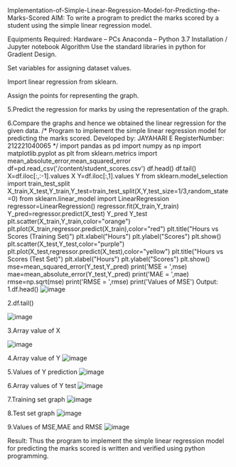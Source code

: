 Implementation-of-Simple-Linear-Regression-Model-for-Predicting-the-Marks-Scored
AIM:
To write a program to predict the marks scored by a student using the simple linear regression model.

Equipments Required:
Hardware – PCs
Anaconda – Python 3.7 Installation / Jupyter notebook
Algorithm
Use the standard libraries in python for Gradient Design.

Set variables for assigning dataset values.

Import linear regression from sklearn.

Assign the points for representing the graph.

5.Predict the regression for marks by using the representation of the graph.

6.Compare the graphs and hence we obtained the linear regression for the given data.
/*
Program to implement the simple linear regression model for predicting the marks scored.
Developed by: JAYAHARI E
RegisterNumber: 212221040065
*/
import pandas as pd
import numpy as np
import matplotlib.pyplot as plt
from sklearn.metrics import mean_absolute_error,mean_squared_error
df=pd.read_csv('/content/student_scores.csv')
df.head()
df.tail()
X=df.iloc[:,:-1].values
X
Y=df.iloc[:,1].values
Y
from sklearn.model_selection import train_test_split
X_train,X_test,Y_train,Y_test=train_test_split(X,Y,test_size=1/3,random_state=0)
from sklearn.linear_model import LinearRegression
regressor=LinearRegression()
regressor.fit(X_train,Y_train)
Y_pred=regressor.predict(X_test)
Y_pred
Y_test
plt.scatter(X_train,Y_train,color="orange")
plt.plot(X_train,regressor.predict(X_train),color="red")
plt.title("Hours vs Scores (Training Set)")
plt.xlabel("Hours")
plt.ylabel("Scores")
plt.show()
plt.scatter(X_test,Y_test,color="purple")
plt.plot(X_test,regressor.predict(X_test),color="yellow")
plt.title("Hours vs Scores (Test Set)")
plt.xlabel("Hours")
plt.ylabel("Scores")
plt.show()
mse=mean_squared_error(Y_test,Y_pred)
print('MSE = ',mse)
mae=mean_absolute_error(Y_test,Y_pred)
print('MAE = ',mae)
rmse=np.sqrt(mse)
print('RMSE = ',rmse)
print('Values of MSE')
Output:
1.df.head()
![image](https://github.com/jayahari10001/Implementation-of-Simple-Linear-Regression-Model-for-Predicting-the-Marks-Scored/assets/115681467/6b386d50-228b-4cec-a742-7ef92608ec88)


2.df.tail()

![image](https://github.com/jayahari10001/Implementation-of-Simple-Linear-Regression-Model-for-Predicting-the-Marks-Scored/assets/115681467/f525640a-053e-4d39-8669-07276105558c)


3.Array value of X

![image](https://github.com/jayahari10001/Implementation-of-Simple-Linear-Regression-Model-for-Predicting-the-Marks-Scored/assets/115681467/76a437e7-415a-440d-bf8e-7de20e2242b7)


4.Array value of Y
![image](https://github.com/jayahari10001/Implementation-of-Simple-Linear-Regression-Model-for-Predicting-the-Marks-Scored/assets/115681467/ed0e8523-6994-4f3e-81e3-7f6c4db9c7dc)


5.Values of Y prediction
![image](https://github.com/jayahari10001/Implementation-of-Simple-Linear-Regression-Model-for-Predicting-the-Marks-Scored/assets/115681467/56fb0c71-a723-4d58-a37f-e4eb91cfdbdb)


6.Array values of Y test
![image](https://github.com/jayahari10001/Implementation-of-Simple-Linear-Regression-Model-for-Predicting-the-Marks-Scored/assets/115681467/45b88cd0-5107-40c3-a0b7-90671cdcf414)


7.Training set graph
![image](https://github.com/jayahari10001/Implementation-of-Simple-Linear-Regression-Model-for-Predicting-the-Marks-Scored/assets/115681467/9b3ecc6d-b3e6-467d-92f5-faafa5a4a450)


8.Test set graph
![image](https://github.com/jayahari10001/Implementation-of-Simple-Linear-Regression-Model-for-Predicting-the-Marks-Scored/assets/115681467/b41bfaf1-071f-480d-8c7b-aad5dd423a06)


9.Values of MSE,MAE and RMSE
![image](https://github.com/jayahari10001/Implementation-of-Simple-Linear-Regression-Model-for-Predicting-the-Marks-Scored/assets/115681467/d51aa1c9-e0be-46da-9456-a1cc06ff1d2c)


Result:
Thus the program to implement the simple linear regression model for predicting the marks scored is written and verified using python programming.
